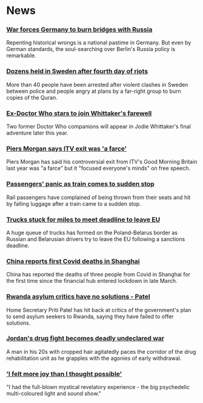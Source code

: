 # News
### [War forces Germany to burn bridges with Russia](https://www.bbc.com/news/world-europe-61118706)
Repenting historical wrongs is a national pastime in Germany. But even by German standards, the soul-searching over Berlin's Russia policy is remarkable. 
### [Dozens held in Sweden after fourth day of riots](https://www.bbc.com/news/world-europe-61134734)
More than 40 people have been arrested after violent clashes in Sweden between police and people angry at plans by a far-right group to burn copies of the Quran. 
### [Ex-Doctor Who stars to join Whittaker's farewell](https://www.bbc.com/news/entertainment-arts-61111999)
Two former Doctor Who companions will appear in Jodie Whittaker's final adventure later this year.
### [Piers Morgan says ITV exit was 'a farce'](https://www.bbc.com/news/entertainment-arts-61105178)
Piers Morgan has said his controversial exit from ITV's Good Morning Britain last year was "a farce" but it "focused everyone's minds" on free speech.
### [Passengers' panic as train comes to sudden stop](https://www.bbc.com/news/uk-61136024)
Rail passengers have complained of being thrown from their seats and hit by falling luggage after a train came to a sudden stop.
### [Trucks stuck for miles to meet deadline to leave EU](https://www.bbc.com/news/world-europe-61133439)
A huge queue of trucks has formed on the Poland-Belarus border as Russian and Belarusian drivers try to leave the EU following a sanctions deadline.
### [China reports first Covid deaths in Shanghai](https://www.bbc.com/news/world-asia-china-61036737)
China has reported the deaths of three people from Covid in Shanghai for the first time since the financial hub entered lockdown in late March.
### [Rwanda asylum critics have no solutions - Patel](https://www.bbc.com/news/uk-61137081)
Home Secretary Priti Patel has hit back at critics of the government's plan to send asylum seekers to Rwanda, saying they have failed to offer solutions.
### [Jordan's drug fight becomes deadly undeclared war](https://www.bbc.com/news/world-middle-east-61040359)
A man in his 20s with cropped hair agitatedly paces the corridor of the drug rehabilitation unit as he grapples with the agonies of early withdrawal. 
### ['I felt more joy than I thought possible'](https://www.bbc.com/news/science-environment-61106081)
"I had the full-blown mystical revelatory experience - the big psychedelic multi-coloured light and sound show." 
